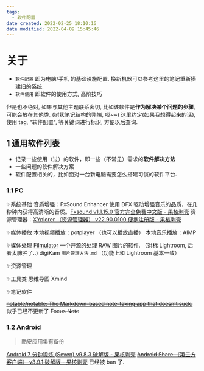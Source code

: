 ```yaml
---
tags:
  - 软件配置
date created: 2022-02-25 18:10:16
date modified: 2022-04-09 15:45:46
---
```


# 关于

- `软件配置` 即为电脑/手机 的基础设施配置. 换新机器可以参考这里的笔记重新搭建旧的系统.
- `软件使用` 即软件的使用方式, 高阶技巧

但是也不绝对, 如果与其他主题联系密切, 比如该软件是**作为解决某个问题的步骤**, 可能会放在其他类. (树状笔记结构的弊端, 哎\~\~)
这里约定(如果我想得起来的话), 使用 tag, "软件配置", 等关键词进行标识, 方便以后查询.

## 1 通用软件列表

- 记录一些使用（过）的软件，即一些（不常见）需求的**软件解决方法**
- 一些问题的软件解决方案
- 软件配置相关的，比如面对一台新电脑需要怎么搭建习惯的软件平台.

### 1.1 PC

✨系统基础
音质增强：FxSound Enhancer 使用 DFX 驱动增强音乐的品质，在几秒钟内获得高清晰的音质。[Fxsound v1.1.15.0 官方完全免费中文版 - 果核剥壳](https://www.ghxi.com/fxsoundmfb.html)
资源管理器：[XYplorer （资源管理器） v22.90.0100 便携注册版 - 果核剥壳](https://www.ghxi.com/xyplorer-2.html)

✨媒体播放
本地视频播放：potplayer （也可以播放直播）
本地音乐播放：AIMP

✨媒体处理
[Filmulator](https://filmulator.org/) 一个开源的处理 RAW 图片的软件. （对标 Lightroom, 后者太臃肿了..)
digiKam `图片管理方法.md` （功能上和 Lightroom 基本一致）

✨资源管理

✨工具类
思维导图 Xmind

✨笔记软件

~~[notable/notable: The Markdown-based note-taking app that doesn't suck.](https://github.com/notable/notable)~~ 似乎已经不更新了
~~Focus Note~~

### 1.2 Android

> 酷安应用集有备份

[Android 7 分钟锻炼 (Seven) v9.8.3 破解版 - 果核剥壳](https://www.ghxi.com/seven.html)
~~[Android Share （第三方客户端） v3.9.1 破解版 - 果核剥壳](https://www.ghxi.com/share.html)~~ 已经被 ban 了.
